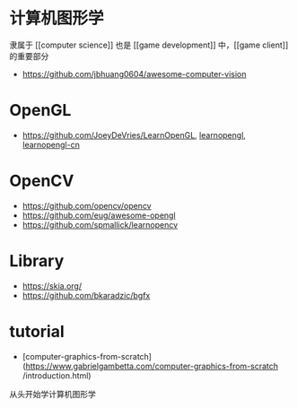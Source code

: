 # 计算机图形学
隶属于 [[computer science]] 也是 [[game development]] 中，[[game client]] 的重要部分
- https://github.com/jbhuang0604/awesome-computer-vision


# OpenGL
- https://github.com/JoeyDeVries/LearnOpenGL, [learnopengl](https://learnopengl.com/), [learnopengl-cn](https://learnopengl-cn.github.io/)


# OpenCV
- https://github.com/opencv/opencv
- https://github.com/eug/awesome-opengl
- https://github.com/spmallick/learnopencv


# Library
- https://skia.org/
- https://github.com/bkaradzic/bgfx

# tutorial

- [computer-graphics-from-scratch](https://www.gabrielgambetta.com/computer-graphics-from-scratch
/introduction.html)

从头开始学计算机图形学

